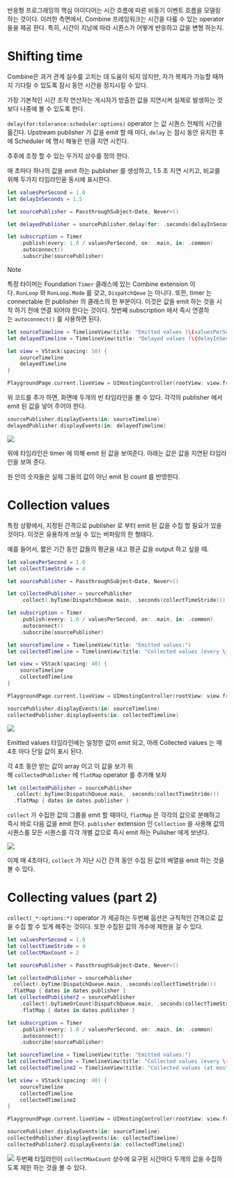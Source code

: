 반응형 프로그래밍의 핵심 아이디어는 시간 흐름에 따른 비동기 이벤트 흐름을 모델링 하는 것이다. 이러한 측면에서, Combine 프레임워크는 시간을 다룰 수 있는 operator 들을 제공 한다. 특히, 시간이 지남에 따라 시퀀스가 어떻게 반응하고 값을 변형 하는지.

# Shifting time

Combine은 과거 관계 실수를 고치는 데 도움이 되지 않지만, 자가 복제가 가능할 때까지 기다릴 수 있도록 잠시 동안 시간을 정지시킬 수 있다.

가장 기본적인 시간 조작 연산자는 게시자가 방출한 값을 지연시켜 실제로 발생하는 것보다 나중에 볼 수 있도록 한다.

`delay(for:tolerance:scheduler:options)` operator 는 값 시퀀스 전체의 시간을 옮긴다. Upstream publisher 가 값을 emit 할 때 마다, `delay` 는 잠시 동안 유지한 후에 Scheduler 에 명시 해놓은 만큼 지연 시킨다.

추후에 조정 할 수 있는 두가지 상수를 정의 한다.

매 초마다 하나의 값을 emit 하는 publisher 를 생성하고, 1.5 초 지연 시키고, 비교를 위해 두가지 타임라인을 동시에 표시한다.

```swift
let valuesPerSecond = 1.0
let delayInSeconds = 1.5

let sourcePublisher = PassthroughSubject<Date, Never>()

let delayedPublisher = sourcePublisher.delay(for: .seconds(delayInSeconds), scheduler: DispatchQueue.main)

let subscription = Timer
    .publish(every: 1.0 / valuesPerSecond, on: .main, in: .common)
    .autoconnect()
    .subscribe(sourcePublisher)
```

> [!note]
> 특정 타이머는 Foundation `Timer` 클래스에 있는 Combine extension 이다. `RunLoop` 와 `RunLoop.Mode` 를 갖고, `DispatchQeue` 는 아니다. 또한, timer 는 connectable 한 publisher 의 클래스의 한 부분이다. 이것은 값을 emit 하는 것을 시작 하기 전에 연결 되어야 한다는 것이다. 첫번째 subscription 에서 즉시 연결하는 `autoconnect()` 를 사용하면 된다.

```swift
let sourceTimeline = TimelineView(title: "Emitted values (\(valuesPerSecond) per sec.):")
let delayedTimeline = TimelineView(title: "Delayed values (\(delayInSeconds)s delay):")

let view = VStack(spacing: 50) {
    sourceTimeline
    delayedTimeline
}

PlaygroundPage.current.liveView = UIHostingController(rootView: view.frame(width: 375, height: 600))
```

위 코드를 추가 하면, 화면에 두개의 빈 타임라인을 볼 수 있다. 각각의 publisher 에서 emit 된 값을 넣어 주어야 한다.

```swift
sourcePublisher.displayEvents(in: sourceTimeline)
delayedPublisher.displayEvents(in: delayedTimeline)
```

![](Combine/Combine%20Study/Resources/Pasted%20image%2020240806164043.png)

위에 타임라인은 timer 에 의해 emit 된 값을 보여준다. 아래는 값은 값을 지연된 타임라인을 보여 준다.

원 안의 숫자들은 실제 그들의 값이 아닌 emit 된 count 를 반영한다.
# Collection values

특정 상황에서, 지정된 간격으로 publisher 로 부터 emit 된 값을 수집 할 필요가 있을 것이다. 이것은 유용하게 쓰일 수 있는 버퍼링의 한 형태다.

예를 들어서, 짧은 기간 동안 값들의 평균을 내고 평균 값을 output 하고 싶을 때.

```swift
let valuesPerSecond = 1.0
let collectTimeStride = 4

let sourcePublisher = PassthroughSubject<Date, Never>()

let collectedPublisher = sourcePublisher
    .collect(.byTime(DispatchQueue.main, .seconds(collectTimeStride)))

let subscription = Timer
    .publish(every: 1.0 / valuesPerSecond, on: .main, in: .common)
    .autoconnect()
    .subscribe(sourcePublisher)

let sourceTimeline = TimelineView(title: "Emitted values:")
let collectedTimeline = TimelineView(title: "Collected values (every \(collectTimeStride)s):")

let view = VStack(spacing: 40) {
    sourceTimeline
    collectedTimeline
}

PlaygroundPage.current.liveView = UIHostingController(rootView: view.frame(width: 375, height: 600))

sourcePublisher.displayEvents(in: sourceTimeline)
collectedPublisher.displayEvents(in: collectedTimeline)
```

![](Combine/Combine%20Study/Book/Pasted%20image%2020240806165047.png)

Emitted values 타임라인에는 일정한 값이 emit 되고, 아래 Collected values 는 매 4초 마다 단일 값이 표시 된다.

각 4초 동안 받는 값이 array 이고 이 값을 보기 위해 `collectedPublisher` 에 `flatMap` operator 를 추가해 보자

```swift
let collectedPublisher = sourcePublisher
  .collect(.byTime(DispatchQueue.main, .seconds(collectTimeStride)))
  .flatMap { dates in dates.publisher }
```

`collect` 가 수집한 값의 그룹을 emit 할 때마다, `flatMap` 은 각각의 값으로 분해하고 즉시 바로 다음 값을 emit 한다. `publisher` extension 인 `Collection` 을 사용해 값의 시퀀스를 모든 시퀀스를 각각 개별 값으로 즉시 emit 하는 Pulisher 에게 보낸다.

![](Combine/Combine%20Study/Book/Pasted%20image%2020240806165257.png)

이제 매 4초마다, `collect` 가 지난 시간 간격 동안 수집 된 값의 배열을 emit 하는 것을 볼 수 있다.
# Collecting values (part 2)

`collect(_*:options:*)` operator 가 제공하는 두번째 옵션은 규칙적인 간격으로 값을 수집 할 수 있게 해주는 것이다. 또한 수집된 값의 개수에 제한을 걸 수 있다.

```swift
let valuesPerSecond = 1.0
let collectTimeStride = 4
let collectMaxCount = 2

let sourcePublisher = PassthroughSubject<Date, Never>()

let collectedPublisher = sourcePublisher
 .collect(.byTime(DispatchQueue.main, .seconds(collectTimeStride)))
 .flatMap { dates in dates.publisher }
let collectedPublisher2 = sourcePublisher
    .collect(.byTimeOrCount(DispatchQueue.main, .seconds(collectTimeStride), collectMaxCount))
    .flatMap { dates in dates.publisher }

let subscription = Timer
    .publish(every: 1.0 / valuesPerSecond, on: .main, in: .common)
    .autoconnect()
    .subscribe(sourcePublisher)

let sourceTimeline = TimelineView(title: "Emitted values:")
let collectedTimeline = TimelineView(title: "Collected values (every \(collectTimeStride)s):")
let collectedTimeline2 = TimelineView(title: "Collected values (at most \(collectMaxCount) every \(collectTimeStride)s):")

let view = VStack(spacing: 40) {
    sourceTimeline
    collectedTimeline
    collectedTimeline2
}

PlaygroundPage.current.liveView = UIHostingController(rootView: view.frame(width: 375, height: 600))

sourcePublisher.displayEvents(in: sourceTimeline)
collectedPublisher.displayEvents(in: collectedTimeline)
collectedPublisher2.displayEvents(in: collectedTimeline2)
```

![](Combine/Combine%20Study/Book/Pasted%20image%2020240806165401.png)
두번째 타임라인이 `collectMaxCount` 상수에 요구된 시간마다 두개의 값을 수집하도록 제한 하는 것을 볼 수 있다.